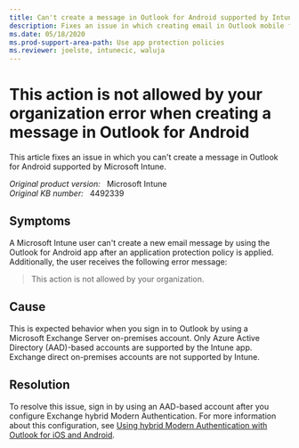 ```yaml
---
title: Can't create a message in Outlook for Android supported by Intune
description: Fixes an issue in which creating email in Outlook mobile fails and returns a "This action is not allowed by your organization" error message.
ms.date: 05/18/2020
ms.prod-support-area-path: Use app protection policies
ms.reviewer: joelste, intunecic, waluja
---
```

# This action is not allowed by your organization error when creating a message in Outlook for Android

This article fixes an issue in which you can't create a message in Outlook for Android supported by Microsoft Intune.

_Original product version:_ &nbsp; Microsoft Intune  
_Original KB number:_ &nbsp; 4492339

## Symptoms

A Microsoft Intune user can't create a new email message by using the Outlook for Android app after an application protection policy is applied. Additionally, the user receives the following error message:

> This action is not allowed by your organization.

## Cause

This is expected behavior when you sign in to Outlook by using a Microsoft Exchange Server on-premises account. Only Azure Active Directory (AAD)-based accounts are supported by the Intune app. Exchange direct on-premises accounts are not supported by Intune.

## Resolution

To resolve this issue, sign in by using an AAD-based account after you configure Exchange hybrid Modern Authentication. For more information about this configuration, see [Using hybrid Modern Authentication with Outlook for iOS and Android](/exchange/clients/outlook-for-ios-and-android/use-hybrid-modern-auth?view=exchserver-2019).
